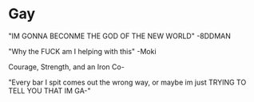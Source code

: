# Gay

"IM GONNA BECONME THE GOD OF THE NEW WORLD" -8DDMAN 

"Why the FUCK am I helping with this" -Moki

Courage, Strength, and an Iron Co-

"Every bar I spit comes out the wrong way, or maybe im just TRYING TO TELL YOU THAT IM GA-"
